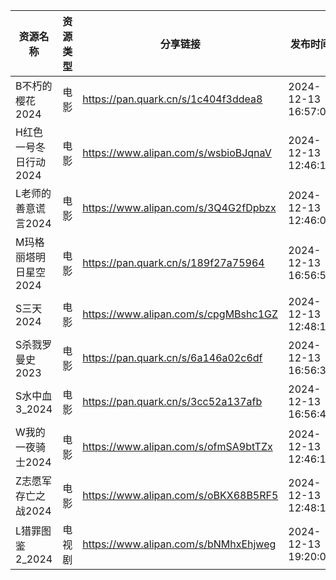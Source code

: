 | 资源名称          | 资源类型 | 分享链接                                 | 发布时间                |
| ------------- | ---- | ------------------------------------ | ------------------- |
| B不朽的樱花2024    | 电影   | https://pan.quark.cn/s/1c404f3ddea8  | 2024-12-13 16:57:03 |
| H红色一号冬日行动2024 | 电影   | https://www.alipan.com/s/wsbioBJqnaV | 2024-12-13 12:46:17 |
| L老师的善意谎言2024  | 电影   | https://www.alipan.com/s/3Q4G2fDpbzx | 2024-12-13 12:46:09 |
| M玛格丽塔明日星空2024 | 电影   | https://pan.quark.cn/s/189f27a75964  | 2024-12-13 16:56:52 |
| S三天2024       | 电影   | https://www.alipan.com/s/cpgMBshc1GZ | 2024-12-13 12:48:12 |
| S杀戮罗曼史2023    | 电影   | https://pan.quark.cn/s/6a146a02c6df  | 2024-12-13 16:56:32 |
| S水中血3_2024    | 电影   | https://pan.quark.cn/s/3cc52a137afb  | 2024-12-13 16:56:42 |
| W我的一夜骑士2024   | 电影   | https://www.alipan.com/s/ofmSA9btTZx | 2024-12-13 12:46:13 |
| Z志愿军存亡之战2024  | 电影   | https://www.alipan.com/s/oBKX68B5RF5 | 2024-12-13 12:48:10 |
| L猎罪图鉴2_2024   | 电视剧  | https://www.alipan.com/s/bNMhxEhjweg | 2024-12-13 19:20:08 |
